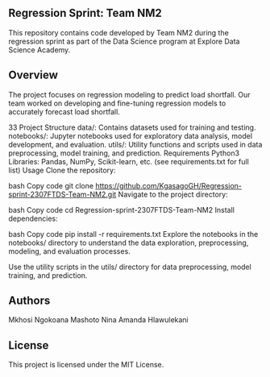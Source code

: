 ## Regression Sprint: Team NM2
This repository contains code developed by Team NM2 during the regression sprint as part of the Data Science program at Explore Data Science Academy.

## Overview
The project focuses on regression modeling to predict load shortfall. Our team worked on developing and fine-tuning regression models to accurately forecast load shortfall.

33 Project Structure
data/: Contains datasets used for training and testing.
notebooks/: Jupyter notebooks used for exploratory data analysis, model development, and evaluation.
utils/: Utility functions and scripts used in data preprocessing, model training, and prediction.
Requirements
Python3
Libraries: Pandas, NumPy, Scikit-learn, etc. (see requirements.txt for full list)
Usage
Clone the repository:

bash
Copy code
git clone https://github.com/KgasagoGH/Regression-sprint-2307FTDS-Team-NM2.git
Navigate to the project directory:

bash
Copy code
cd Regression-sprint-2307FTDS-Team-NM2
Install dependencies:

bash
Copy code
pip install -r requirements.txt
Explore the notebooks in the notebooks/ directory to understand the data exploration, preprocessing, modeling, and evaluation processes.

Use the utility scripts in the utils/ directory for data preprocessing, model training, and prediction.

## Authors
Mkhosi
Ngokoana
Mashoto
Nina
Amanda
Hlawulekani

## License
This project is licensed under the MIT License.



